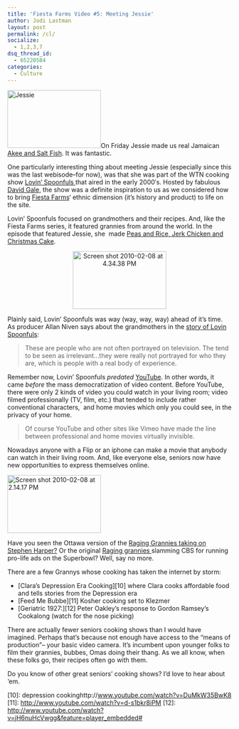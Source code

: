```yaml
---
title: 'Fiesta Farms Video #5: Meeting Jessie'
author: Jodi Lastman
layout: post
permalink: /cl/
socialize:
  - 1,2,3,7
dsq_thread_id:
  - 65220584
categories:
  - Culture
---
```

<img class="alignleft size-thumbnail wp-image-1929" title="Jessie" src="http://hypenotic.com/wordpress/wp-content/uploads/2010/02/Jessie-210x130.jpg" alt="Jessie" width="210" height="130" />On Friday Jessie made us real Jamaican [Akee and Salt Fish][1]. It was fantastic.

One particularly interesting thing about meeting Jessie (especially since this was the last webisode&#8211;for now), was that she was part of the WTN cooking show [Lovin&#8217; Spoonfuls ][2]that aired in the early 2000&#8242;s. Hosted by fabulous [David Gale][3], the show was a definite inspiration to us as we considered how to bring [Fiesta Farms][4]&#8216; ethnic dimension (it&#8217;s history and product) to life on the site.

Lovin&#8217; Spoonfuls focused on grandmothers and their recipes. And, like the Fiesta Farms series, it featured grannies from around the world. In the episode that featured Jessie, she  made [Peas and Rice, Jerk Chicken and Christmas Cake][5].

<p style="text-align: center;">
  <img class="size-thumbnail wp-image-1939 aligncenter" title="Screen shot 2010-02-08 at 4.34.38 PM" src="http://hypenotic.com/wordpress/wp-content/uploads/2010/02/Screen-shot-2010-02-08-at-4.34.38-PM2-210x130.png" alt="Screen shot 2010-02-08 at 4.34.38 PM" width="210" height="130" />
</p>

Plainly said, Lovin&#8217; Spoonfuls was way (way, way, way) ahead of it&#8217;s time. As producer Allan Niven says about the grandmothers in the [story of Lovin Spoonfuls][6]:

> These are people who are not often portrayed on television. The tend to be seen as irrelevant&#8230;they were really not portrayed for who they are, which is people with a real body of experience.

Remember now, Lovin&#8217; Spoonfuls *predated* [YouTube][7]. In other words, it came *before* the mass democratization of video content. Before YouTube, there were only 2 kinds of video you could watch in your living room; video filmed professionally (TV, film, etc.) that tended to include rather conventional characters,  and home movies which only you could see, in the privacy of your home.

> Of course YouTube and other sites like Vimeo have made the line between professional and home movies virtually invisible.

Nowadays anyone with a Flip or an iphone can make a movie that anybody can watch in their living room. And, like everyone else, seniors now have new opportunities to express themselves online.

<img class="alignleft size-thumbnail wp-image-1928" title="Screen shot 2010-02-08 at 2.14.17 PM" src="http://hypenotic.com/wordpress/wp-content/uploads/2010/02/Screen-shot-2010-02-08-at-2.14.17-PM-210x130.png" alt="Screen shot 2010-02-08 at 2.14.17 PM" width="210" height="130" />

Have you seen the Ottawa version of the [Raging Grannies taking on Stephen Harper?][8] Or the original [Raging grannies ][9]slamming CBS for running pro-life ads on the Superbowl? Well, say no more.

There are a few Grannys whose cooking has taken the internet by storm:

*   [Clara&#8217;s Depression Era Cooking][10] where Clara cooks affordable food and tells stories from the Depression era
*   [Feed Me Bubbe][11] Kosher cooking set to Klezmer
*   [Geriatric 1927:][12] Peter Oakley&#8217;s response to Gordon Ramsey&#8217;s Cookalong (watch for the nose picking)

There are actually fewer seniors cooking shows than I would have imagined. Perhaps that&#8217;s because not enough have access to the &#8220;means of production&#8221;&#8211; your basic video camera. It&#8217;s incumbent upon younger folks to film their grannies, bubbes, Omas doing their thang. As we all know, when these folks go, their recipes often go with them.

Do you know of other great seniors&#8217; cooking shows? I&#8217;d love to hear about &#8216;em.

 [1]: http://en.wikipedia.org/wiki/Ackee_and_saltfish
 [2]: http://www.lovingspoonfuls.com/
 [3]: http://www.myspace.com/thedavidgale
 [4]: http://www.fiestafarms.ca
 [5]: http://lovingspoonfuls.com/PAGES/REVISED_RECIPES/jessiesalmonrecipe.html
 [6]: http://www.youtube.com/watch?v=EDHs0SCpgaI
 [7]: http://en.wikipedia.org/wiki/YouTube
 [8]: http://www.youtube.com/watch?v=QeR2BZYT7gM
 [9]: http://www.youtube.com/watch?v=6oNWi8fXOfg
 [10]: depression cookinghttp://www.youtube.com/watch?v=DuMkW35BwK8
 [11]: http://www.youtube.com/watch?v=d-s1bkr8iPM
 [12]: http://www.youtube.com/watch?v=jH6nuHcVwgg&feature=player_embedded#